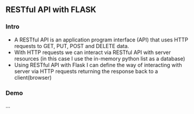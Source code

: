 <h2>RESTful API with FLASK</h2>
<h3>Intro</h3>
<ul>
  <li>A RESTful API is an application program interface (API) that uses HTTP requests to GET, PUT, POST and DELETE data.</li>
  <li>With HTTP requests we can interact via RESTful API with server resources (in this case I use the in-memory python list as a database)</li>
  <li>Using RESTful API with Flask I can define the way of interacting with server via HTTP requests returning the response back to a client(browser)</li>
</ul>

<h3>Demo</h3>
<p>...</p>
